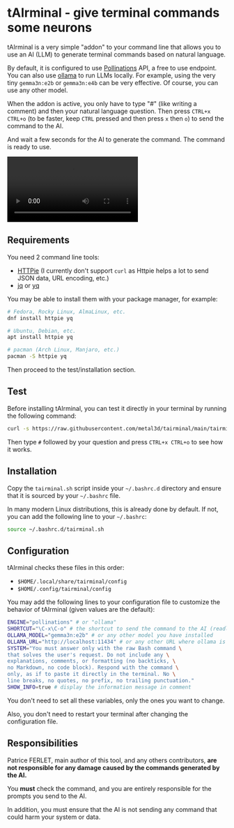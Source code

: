 # tAIrminal - give terminal commands some neurons

tAIrminal is a very simple "addon" to your command line that allows you to use
an AI (LLM) to generate terminal commands based on natural language.

By default, it is configured to use [Pollinations](https://pollinations.ai/) API, a free to use endpoint.
You can also use [ollama](https://ollama.com/) to run LLMs locally. For example, using
the very tiny `gemma3n:e2b` or `gemma3n:e4b` can be very effective. Of course, you can use any other model.

When the addon is active, you only have to type "#" (like writing a comment) and then your natural language question.
Then press `CTRL+x CTRL+o` (to be faster, keep `CTRL` pressed and then press `x` then `o`) to send the command to the AI.

And wait a few seconds for the AI to generate the command. The command is ready to use.

<video src="https://github.com/user-attachments/assets/a2cdd8c2-4a13-43bc-adba-bac7f12e8e51"></video>

## Requirements

You need 2 command line tools:

- [HTTPie](https://httpie.io/) (I currently don't support `curl` as Httpie helps a lot to send
  JSON data, URL encoding, etc.)
- [jq](https://jqlang.org/) or [yq](https://github.com/mikefarah/yq)

You may be able to install them with your package manager, for example:

```bash
# Fedora, Rocky Linux, AlmaLinux, etc.
dnf install httpie yq

# Ubuntu, Debian, etc.
apt install httpie yq

# pacman (Arch Linux, Manjaro, etc.)
pacman -S httpie yq
```

Then proceed to the test/installation section.

## Test

Before installing tAIrminal, you can test it directly in your terminal by running the following command:

```bash
curl -s https://raw.githubusercontent.com/metal3d/tairminal/main/tairminal.sh | bash
```

Then type `#` followed by your question and press `CTRL+x CTRL+o` to see how it works.

## Installation

Copy the `tairminal.sh` script inside your `~/.bashrc.d` directory and ensure that it is sourced by your `~/.bashrc` file.

In many modern Linux distributions, this is already done by default. If not, you can add the following line to your `~/.bashrc`:

```bash
source ~/.bashrc.d/tairminal.sh
```

## Configuration

tAIrminal checks these files in this order:

- `$HOME/.local/share/tairminal/config`
- `$HOME/.config/tairminal/config`

You may add the following lines to your configuration file to customize the behavior of tAIrminal (given values are the default):

```bash
ENGINE="pollinations" # or "ollama"
SHORTCUT="\C-x\C-o" # the shortcut to send the command to the AI (readline format)
OLLAMA_MODEL="gemma3n:e2b" # or any other model you have installed
OLLAMA_URL="http://localhost:11434" # or any other URL where ollama is running
SYSTEM="You must answer only with the raw Bash command \
that solves the user's request. Do not include any \
explanations, comments, or formatting (no backticks, \
no Markdown, no code block). Respond with the command \
only, as if to paste it directly in the terminal. No \
line breaks, no quotes, no prefix, no trailing punctuation."
SHOW_INFO=true # display the information message in comment
```

You don't need to set all these variables, only the ones you want to change.

Also, you don't need to restart your terminal after changing the configuration file.

## Responsibilities

Patrice FERLET, main author of this tool, and any others contributors, **are not responsible for any damage
caused by the commands generated by the AI.**

You **must** check the command, and you are entirely responsible for the prompts you send to the AI.

In addition, you must ensure that the AI is not sending any command that could harm your system or data.
